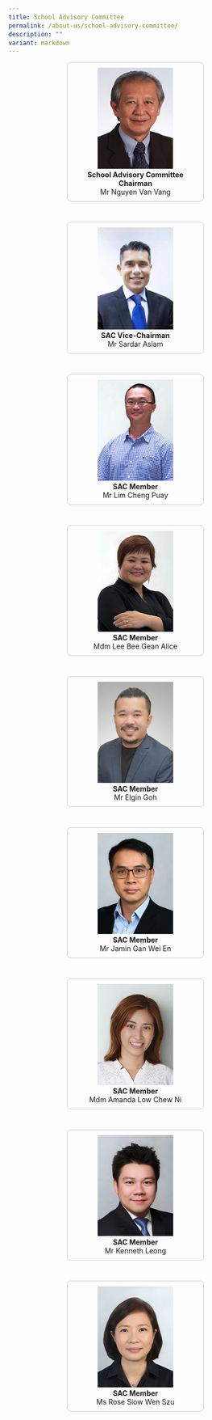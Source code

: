 ```yaml
---
title: School Advisory Committee
permalink: /about-us/school-advisory-committee/
description: ""
variant: markdown
---
```

<div style="display: flex; flex-wrap: wrap; justify-content: center; gap: 40px;">

  <div style="flex: 0 1 250px; text-align: center; border: 1px solid #ccc; padding: 10px; border-radius: 8px;">
    <img style="width: 150px; height: auto;" src="/images/About us/School Advisory Committee/2025_sac_chairman.png"><br>
    <strong>School Advisory Committee Chairman</strong><br>
    Mr Nguyen Van Vang
  </div>

  <div style="flex: 0 1 250px; text-align: center; border: 1px solid #ccc; padding: 10px; border-radius: 8px;">
    <img style="width: 150px; height: auto;" src="/images/About%20us/School%20Advisory%20Committee/Sardar%20Aslam.jpg"><br>
    <strong>SAC Vice-Chairman</strong><br>
    Mr Sardar Aslam
  </div>

  <div style="flex: 0 1 250px; text-align: center; border: 1px solid #ccc; padding: 10px; border-radius: 8px;">
    <img style="width: 150px; height: 200px;" src="/images/About%20us/School%20Advisory%20Committee/2025_sac_lim_cheng_puay.png"><br>
    <strong>SAC Member</strong><br>
    Mr Lim Cheng Puay
  </div>

  <div style="flex: 0 1 250px; text-align: center; border: 1px solid #ccc; padding: 10px; border-radius: 8px;">
    <img style="width: 150px; height: auto;" src="/images/About us/School Advisory Committee/2025_sac_alicelee.png"><br>
    <strong>SAC Member</strong><br>
    Mdm Lee Bee Gean Alice
  </div>

  <div style="flex: 0 1 250px; text-align: center; border: 1px solid #ccc; padding: 10px; border-radius: 8px;">
    <img style="width: 150px; height: auto;" src="/images/About us/School Advisory Committee/2025_sac_elgingoh.png"><br>
    <strong>SAC Member</strong><br>
    Mr Elgin Goh
  </div>

  <div style="flex: 0 1 250px; text-align: center; border: 1px solid #ccc; padding: 10px; border-radius: 8px;">
    <img style="width: 150px; height: auto;" src="/images/About us/School Advisory Committee/2025_sac_jamingan.png"><br>
    <strong>SAC Member</strong><br>
    Mr Jamin Gan Wei En
  </div>

  <div style="flex: 0 1 250px; text-align: center; border: 1px solid #ccc; padding: 10px; border-radius: 8px;">
    <img style="width: 150px; height: auto;" src="/images/About us/School Advisory Committee/2025_sac_amandaloh.png"><br>
    <strong>SAC Member</strong><br>
    Mdm Amanda Low Chew Ni
  </div>

  <div style="flex: 0 1 250px; text-align: center; border: 1px solid #ccc; padding: 10px; border-radius: 8px;">
    <img style="width: 150px; height: auto;" src="/images/About us/School Advisory Committee/2025_sac_kennethleong.png"><br>
    <strong>SAC Member</strong><br>
    Mr Kenneth Leong
  </div>

  <div style="flex: 0 1 250px; text-align: center; border: 1px solid #ccc; padding: 10px; border-radius: 8px;">
    <img style="width: 150px; height: auto;" src="/images/About us/School Advisory Committee/2025_sac_rose.png"><br>
    <strong>SAC Member</strong><br>
    Ms Rose Siow Wen Szu
  </div>

</div>

